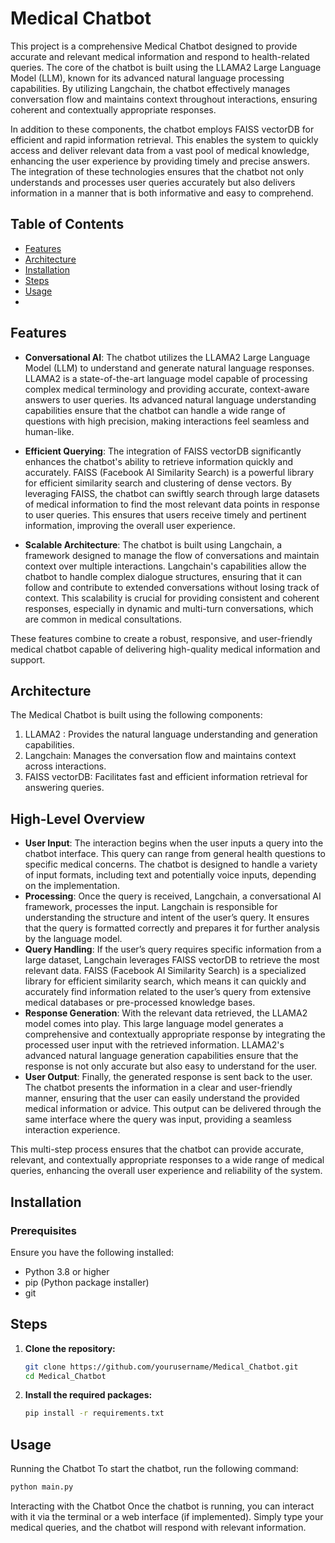 # Medical Chatbot
This project is a comprehensive Medical Chatbot designed to provide accurate and relevant medical information and respond to health-related queries. The core of the chatbot is built using the LLAMA2 Large Language Model (LLM), known for its advanced natural language processing capabilities. By utilizing Langchain, the chatbot effectively manages conversation flow and maintains context throughout interactions, ensuring coherent and contextually appropriate responses.

In addition to these components, the chatbot employs FAISS vectorDB for efficient and rapid information retrieval. This enables the system to quickly access and deliver relevant data from a vast pool of medical knowledge, enhancing the user experience by providing timely and precise answers. The integration of these technologies ensures that the chatbot not only understands and processes user queries accurately but also delivers information in a manner that is both informative and easy to comprehend.

## Table of Contents
- [Features](#features)
- [Architecture](#architecture)
- [Installation](#installation)
- [Steps](#steps)
- [Usage](#usage)
- 
## Features
- **Conversational AI**:
The chatbot utilizes the LLAMA2 Large Language Model (LLM) to understand and generate natural language responses. LLAMA2 is a state-of-the-art language model capable of processing complex medical terminology and providing accurate, context-aware answers to user queries. Its advanced natural language understanding capabilities ensure that the chatbot can handle a wide range of questions with high precision, making interactions feel seamless and human-like.

- **Efficient Querying**:
The integration of FAISS vectorDB significantly enhances the chatbot's ability to retrieve information quickly and accurately. FAISS (Facebook AI Similarity Search) is a powerful library for efficient similarity search and clustering of dense vectors. By leveraging FAISS, the chatbot can swiftly search through large datasets of medical information to find the most relevant data points in response to user queries. This ensures that users receive timely and pertinent information, improving the overall user experience.

- **Scalable Architecture**:
The chatbot is built using Langchain, a framework designed to manage the flow of conversations and maintain context over multiple interactions. Langchain's capabilities allow the chatbot to handle complex dialogue structures, ensuring that it can follow and contribute to extended conversations without losing track of context. This scalability is crucial for providing consistent and coherent responses, especially in dynamic and multi-turn conversations, which are common in medical consultations.

These features combine to create a robust, responsive, and user-friendly medical chatbot capable of delivering high-quality medical information and support.
  
## Architecture
The Medical Chatbot is built using the following components:
1) LLAMA2 : Provides the natural language understanding and generation capabilities.
2) Langchain: Manages the conversation flow and maintains context across interactions.
3) FAISS vectorDB: Facilitates fast and efficient information retrieval for answering queries.

## High-Level Overview
- **User Input**:
The interaction begins when the user inputs a query into the chatbot interface. This query can range from general health questions to specific medical concerns. The chatbot is designed to handle a variety of input formats, including text and potentially voice inputs, depending on the implementation.
- **Processing**:
Once the query is received, Langchain, a conversational AI framework, processes the input. Langchain is responsible for understanding the structure and intent of the user’s query. It ensures that the query is formatted correctly and prepares it for further analysis by the language model.
- **Query Handling**:
If the user’s query requires specific information from a large dataset, Langchain leverages FAISS vectorDB to retrieve the most relevant data. FAISS (Facebook AI Similarity Search) is a specialized library for efficient similarity search, which means it can quickly and accurately find information related to the user’s query from extensive medical databases or pre-processed knowledge bases.
- **Response Generation**:
With the relevant data retrieved, the LLAMA2 model comes into play. This large language model generates a comprehensive and contextually appropriate response by integrating the processed user input with the retrieved information. LLAMA2's advanced natural language generation capabilities ensure that the response is not only accurate but also easy to understand for the user.
- **User Output**:
Finally, the generated response is sent back to the user. The chatbot presents the information in a clear and user-friendly manner, ensuring that the user can easily understand the provided medical information or advice. This output can be delivered through the same interface where the query was input, providing a seamless interaction experience.

This multi-step process ensures that the chatbot can provide accurate, relevant, and contextually appropriate responses to a wide range of medical queries, enhancing the overall user experience and reliability of the system.
   
## Installation
### Prerequisites
Ensure you have the following installed:
- Python 3.8 or higher
- pip (Python package installer)
- git
  
## Steps
1. **Clone the repository:**

    ```bash
    git clone https://github.com/yourusername/Medical_Chatbot.git
    cd Medical_Chatbot
    ```
2. **Install the required packages:**

    ```bash
    pip install -r requirements.txt
    ```
## Usage
Running the Chatbot
To start the chatbot, run the following command:

```bash
python main.py
```
Interacting with the Chatbot
Once the chatbot is running, you can interact with it via the terminal or a web interface (if implemented). Simply type your medical queries, and the chatbot will respond with relevant information.
